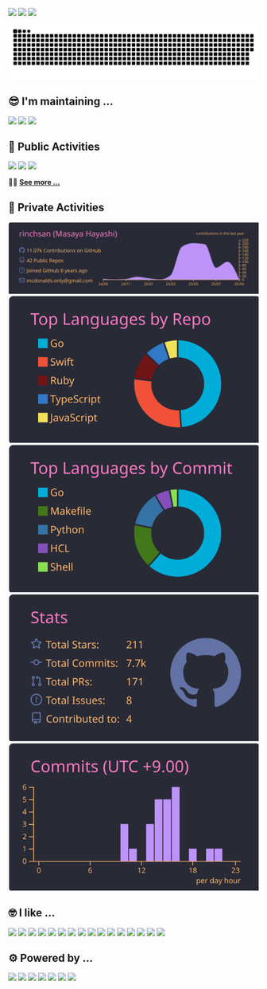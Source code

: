 [![](https://komarev.com/ghpvc/?username=rinchsan&color=000000&label=👟)](https://github.com/rinchsan)
[![](https://img.shields.io/badge/-rinchsan-000?style=flat&logo=x)](https://x.com/rinchsan)
[![](https://img.shields.io/badge/-rinchsan-000?style=flat&logo=zenn)](https://zenn.dev/rinchsan)

[![](dist/snk.svg)](https://github.com/rinchsan)

## :sunglasses: I'm maintaining ...

[![](https://github-readme-stats.vercel.app/api/pin?username=rinchsan&theme=gruvbox&repo=gosimports)](https://github.com/rinchsan/gosimports)
[![](https://github-readme-stats.vercel.app/api/pin?username=rinchsan&theme=gruvbox&repo=renovate-config-validator)](https://github.com/rinchsan/renovate-config-validator)
[![](https://github-readme-stats.vercel.app/api/pin?username=rinchsan&theme=gruvbox&repo=device-check-go)](https://github.com/rinchsan/device-check-go)

## :space_invader: Public Activities

[![](https://github-readme-stats.vercel.app/api/top-langs?username=rinchsan&theme=gruvbox&layout=compact&langs_count=10)](https://github.com/rinchsan)
[![](https://github-readme-stats.vercel.app/api?username=rinchsan&theme=gruvbox&show_icons=true&include_all_commits=true)](https://github.com/rinchsan)
[![](https://github-profile-trophy.vercel.app?username=rinchsan&theme=gruvbox&rank=SECRET,SSS,SS,S,AAA,AA,A,B)](https://github.com/rinchsan)

:running_man: **[See more ...](https://github.com/pulls?q=involves%3Arinchsan+-author%3Aapp%2Frenovate+sort%3Aupdated-desc+is%3Apublic+)**

## :robot: Private Activities

[![](profile-summary-card-output/dracula/0-profile-details.svg)](https://github.com/rinchsan)
[![](profile-summary-card-output/dracula/1-repos-per-language.svg)](https://github.com/rinchsan)
[![](profile-summary-card-output/dracula/2-most-commit-language.svg)](https://github.com/rinchsan)
[![](profile-summary-card-output/dracula/3-stats.svg)](https://github.com/rinchsan)
[![](profile-summary-card-output/dracula/4-productive-time.svg)](https://github.com/rinchsan)

## :nerd_face: I like ...

[![](https://img.shields.io/badge/-Go-000?style=flat&logo=go)](https://github.com/rinchsan)
[![](https://img.shields.io/badge/-Docker-000?style=flat&logo=docker)](https://github.com/rinchsan)
[![](https://img.shields.io/badge/-MySQL-000?style=flat&logo=mysql)](https://github.com/rinchsan)
[![](https://img.shields.io/badge/-Redis-000?style=flat&logo=redis)](https://github.com/rinchsan)
[![](https://img.shields.io/badge/-Elasticsearch-000?style=flat&logo=elasticsearch)](https://github.com/rinchsan)
[![](https://img.shields.io/badge/-AWS-000?style=flat&logo=amazon-aws)](https://github.com/rinchsan)
[![](https://img.shields.io/badge/-GCP-000?style=flat&logo=google-cloud)](https://github.com/rinchsan)
[![](https://img.shields.io/badge/-Firebase-000?style=flat&logo=firebase)](https://github.com/rinchsan)
[![](https://img.shields.io/badge/-Datadog-000?style=flat&logo=datadog)](https://github.com/rinchsan)
[![](https://img.shields.io/badge/-Terraform-000?style=flat&logo=terraform)](https://github.com/rinchsan)
[![](https://img.shields.io/badge/-GitHub_Actions-000?style=flat&logo=github-actions)](https://github.com/rinchsan)
[![](https://img.shields.io/badge/-Renovate-000?style=flat&logo=renovatebot)](https://github.com/rinchsan)
[![](https://img.shields.io/badge/-Codecov-000?style=flat&logo=codecov)](https://github.com/rinchsan)
[![](https://img.shields.io/badge/-GitHub-000?style=flat&logo=github)](https://github.com/rinchsan)
[![](https://img.shields.io/badge/-Slack-000?style=flat&logo=slack)](https://github.com/rinchsan)
[![](https://img.shields.io/badge/-Notion-000?style=flat&logo=notion)](https://github.com/rinchsan)

## :gear: Powered by ...

[![](https://img.shields.io/badge/-Shields.io-000?style=flat&logo=shields.io)](https://shields.io)
[![](https://img.shields.io/badge/-Simple%20Icons-000?style=flat&logo=simple-icons)](https://simpleicons.org)
[![](https://img.shields.io/badge/-Platane/snk-000?style=float&logo=github)](https://github.com/Platane/snk)
[![](https://img.shields.io/badge/-anuraghazra/github--readme--stats-000?style=flat&logo=github)](https://github.com/anuraghazra/github-readme-stats)
[![](https://img.shields.io/badge/-ryo-ma/github--profile--trophy-000?style=flat&logo=github)](https://github.com/ryo-ma/github-profile-trophy)
[![](https://img.shields.io/badge/-vn7n24fzkq/github--profile--summary--cards-000?style=flat&logo=github)](https://github.com/vn7n24fzkq/github-profile-summary-cards)
[![](https://img.shields.io/badge/-antonkomarev/github--profile--views--counter-000?style=flat&logo=github)](https://github.com/antonkomarev/github-profile-views-counter)

